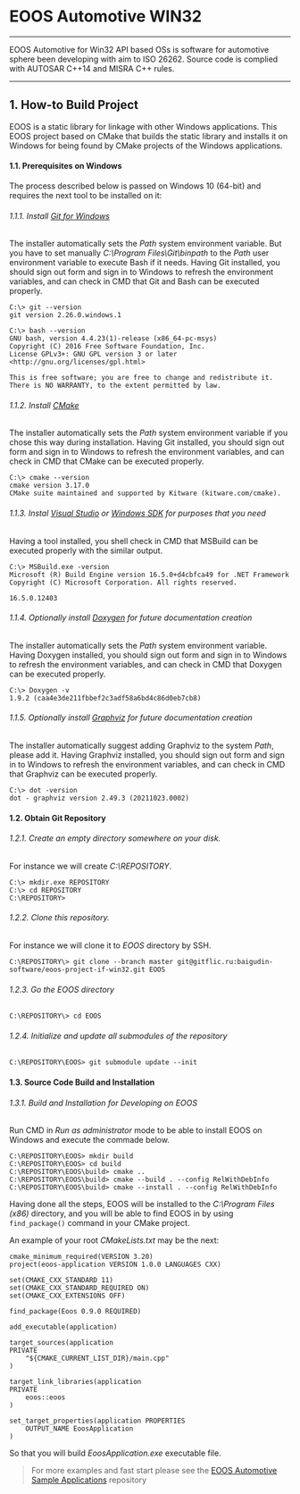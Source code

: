 # EOOS Automotive WIN32
---

EOOS Automotive for Win32 API based OSs is software for automotive sphere been developing 
with aim to ISO 26262. Source code is complied with AUTOSAR C++14 and MISRA C++ rules.

---

## 1. How-to Build Project

EOOS is a static library for linkage with other Windows applications. This EOOS project based on CMake that builds 
the static library and installs it on Windows for being found by CMake projects of the Windows applications.

#### 1.1. Prerequisites on Windows

The process described below is passed on Windows 10 (64-bit) and requires the next tool to be installed on it:

###### 1.1.1. Install [Git for Windows](https://git-scm.com/downloads)

The installer automatically sets the *Path* system environment variable.
But you have to set manually *C:\Program Files\Git\binpath* to the *Path* user environment variable to execute Bash if it needs. 
Having Git installed, you should sign out form and sign in to Windows to refresh the environment variables, and can check 
in CMD that Git and Bash can be executed properly.

```
C:\> git --version
git version 2.26.0.windows.1
 
C:\> bash --version
GNU bash, version 4.4.23(1)-release (x86_64-pc-msys)
Copyright (C) 2016 Free Software Foundation, Inc.
License GPLv3+: GNU GPL version 3 or later <http://gnu.org/licenses/gpl.html>
 
This is free software; you are free to change and redistribute it.
There is NO WARRANTY, to the extent permitted by law.
```

###### 1.1.2. Install [CMake](https://cmake.org/download/)

The installer automatically sets the *Path* system environment variable if you chose this way during installation. 
Having Git installed, you should sign out form and sign in to Windows to refresh the environment variables, and can check 
in CMD that CMake can be executed properly.

```
C:\> cmake --version
cmake version 3.17.0
CMake suite maintained and supported by Kitware (kitware.com/cmake).
```

###### 1.1.3. Instal [Visual Studio](https://developer.microsoft.com/en-us/windows/downloads/) or [Windows SDK](https://developer.microsoft.com/en-us/windows/downloads/sdk-archive/) for purposes that you need

Having a tool installed, you shell check in CMD that MSBuild can be executed properly with the similar output.

```
C:\> MSBuild.exe -version
Microsoft (R) Build Engine version 16.5.0+d4cbfca49 for .NET Framework
Copyright (C) Microsoft Corporation. All rights reserved.

16.5.0.12403
```

###### 1.1.4. Optionally install [Doxygen](https://www.doxygen.nl/download.html) for future documentation creation

The installer automatically sets the *Path* system environment variable.
Having Doxygen installed, you should sign out form and sign in to Windows to refresh the environment variables, and can check 
in CMD that Doxygen can be executed properly.

```
C:\> Doxygen -v
1.9.2 (caa4e3de211fbbef2c3adf58a6bd4c86d0eb7cb8)
```

###### 1.1.5. Optionally install [Graphviz](http://www.graphviz.org/download/) for future documentation creation

The installer automatically suggest adding Graphviz to the system *Path*, please add it. 
Having Graphviz installed, you should sign out form and sign in to Windows to refresh the environment variables, and can check 
in CMD that Graphviz can be executed properly.

```
C:\> dot -version
dot - graphviz version 2.49.3 (20211023.0002)
```

#### 1.2. Obtain Git Repository

###### 1.2.1. Create an empty directory somewhere on your disk. 

For instance we will create *C:\REPOSITORY*.

```
C:\> mkdir.exe REPOSITORY
C:\> cd REPOSITORY
C:\REPOSITORY>
```

###### 1.2.2. Clone this repository. 

For instance we will clone it to *EOOS* directory by SSH.

```
C:\REPOSITORY\> git clone --branch master git@gitflic.ru:baigudin-software/eoos-project-if-win32.git EOOS
```

###### 1.2.3. Go the EOOS directory

```
C:\REPOSITORY\> cd EOOS
```

###### 1.2.4. Initialize and update all submodules of the repository

```
C:\REPOSITORY\EOOS> git submodule update --init
```

#### 1.3. Source Code Build and Installation

###### 1.3.1. Build and Installation for Developing on EOOS

Run CMD in *Run as administrator* mode to be able to install EOOS on Windows and execute the commade below.

```
C:\REPOSITORY\EOOS> mkdir build
C:\REPOSITORY\EOOS> cd build
C:\REPOSITORY\EOOS\build> cmake ..
C:\REPOSITORY\EOOS\build> cmake --build . --config RelWithDebInfo
C:\REPOSITORY\EOOS\build> cmake --install . --config RelWithDebInfo
```

Having done all the steps, EOOS will be installed to the *C:\Program Files (x86)* directory, and you will be able 
to find EOOS in by using `find_package()` command in your CMake project.

An example of your root *CMakeLists.txt* may be the next:

```
cmake_minimum_required(VERSION 3.20)
project(eoos-application VERSION 1.0.0 LANGUAGES CXX)

set(CMAKE_CXX_STANDARD 11)
set(CMAKE_CXX_STANDARD_REQUIRED ON)
set(CMAKE_CXX_EXTENSIONS OFF)

find_package(Eoos 0.9.0 REQUIRED)

add_executable(application)

target_sources(application
PRIVATE
    "${CMAKE_CURRENT_LIST_DIR}/main.cpp"
)

target_link_libraries(application
PRIVATE
    eoos::eoos
)

set_target_properties(application PROPERTIES
    OUTPUT_NAME EoosApplication
)
```

So that you will build *EoosApplication.exe* executable file.

> For more examples and fast start please see 
> the [EOOS Automotive Sample Applications](https://gitflic.ru/project/baigudin-software/eoos-project-sample-applications) repository
